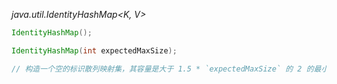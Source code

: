 *java.util.IdentityHashMap<K, V>*
```java
IdentityHashMap();

IdentityHashMap(int expectedMaxSize);

// 构造一个空的标识散列映射集，其容量是大于 1.5 * `expectedMaxSize` 的 2 的最小次幂 `expectedMaxSize` 默认是 21

```